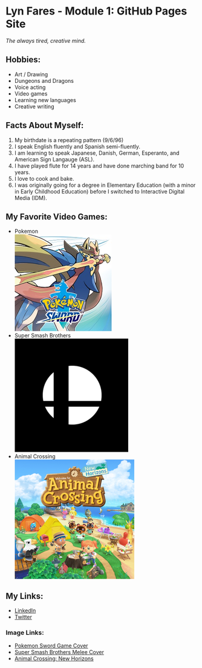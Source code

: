 # Lyn Fares - Module 1: GitHub Pages Site
*The always tired, creative mind.*

## Hobbies:
  * Art / Drawing
  * Dungeons and Dragons
  * Voice acting
  * Video games
  * Learning new languages
  * Creative writing

## Facts About Myself:
  1. My birthdate is a repeating pattern (9/6/96)
  2. I speak English fluently and Spanish semi-fluently.
  3. I am learning to speak Japanese, Danish, German, Esperanto, and American Sign Langauge (ASL).
  4. I have played flute for 14 years and have done marching band for 10 years.
  5. I love to cook and bake.
  6. I was originally going for a degree in Elementary Education (with a minor in Early Childhood Education) before I switched to Interactive Digital Media (IDM).
  
## My Favorite Video Games:
  * Pokemon<br>
  ![Pokemon](pokemon.png)
  * Super Smash Brothers<br>
  ![Super Smash Brothers](smash.png)
  * Animal Crossing<br>
  ![Animal Crossing](acnh.jpg)
  
## My Links:
  * [LinkedIn](https://www.linkedin.com/in/lindsey-fares-4b638b192/)
  * [Twitter](https://twitter.com/lindseyfares)
  
### Image Links:
  * [Pokemon Sword Game Cover](https://www.google.com/url?sa=i&url=https%3A%2F%2Fwww.ign.com%2Fgames%2Fpokemon-sword&psig=AOvVaw0SkVPiYMpyxxf4HhGHOGLh&ust=1598373136900000&source=images&cd=vfe&ved=0CAIQjRxqFwoTCPDX1eiktOsCFQAAAAAdAAAAABAD)
  * [Super Smash Brothers Melee Cover](https://www.google.com/url?sa=i&url=https%3A%2F%2Fwww.gamespot.com%2Fgames%2Fsuper-smash-bros-melee%2F&psig=AOvVaw1Dtjh42v53AhzC7pqBnO_w&ust=1598373390249000&source=images&cd=vfe&ved=0CAIQjRxqFwoTCMD6veCktOsCFQAAAAAdAAAAABAD)
  * [Animal Crossing: New Horizons](https://www.google.com/url?sa=i&url=https%3A%2F%2Fen.wikipedia.org%2Fwiki%2FAnimal_Crossing%3A_New_Horizons&psig=AOvVaw3VfynQW4P0dIxHpfV5Rk38&ust=1598373461318000&source=images&cd=vfe&ved=0CAIQjRxqFwoTCOCpk7WktOsCFQAAAAAdAAAAABAD)
